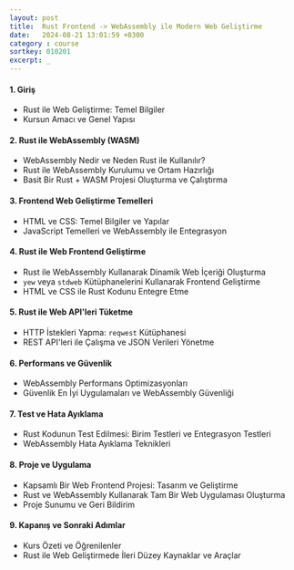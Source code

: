 ```yaml
---
layout: post
title:  Rust Frontend -> WebAssembly ile Modern Web Geliştirme
date:   2024-08-21 13:01:59 +0300
category : course
sortkey: 010201
excerpt: _
---
```



#### 1. **Giriş**
   - Rust ile Web Geliştirme: Temel Bilgiler
   - Kursun Amacı ve Genel Yapısı

#### 2. **Rust ile WebAssembly (WASM)**
   - WebAssembly Nedir ve Neden Rust ile Kullanılır?
   - Rust ile WebAssembly Kurulumu ve Ortam Hazırlığı
   - Basit Bir Rust + WASM Projesi Oluşturma ve Çalıştırma

#### 3. **Frontend Web Geliştirme Temelleri**
   - HTML ve CSS: Temel Bilgiler ve Yapılar
   - JavaScript Temelleri ve WebAssembly ile Entegrasyon

#### 4. **Rust ile Web Frontend Geliştirme**
   - Rust ile WebAssembly Kullanarak Dinamik Web İçeriği Oluşturma
   - `yew` veya `stdweb` Kütüphanelerini Kullanarak Frontend Geliştirme
   - HTML ve CSS ile Rust Kodunu Entegre Etme

#### 5. **Rust ile Web API'leri Tüketme**
   - HTTP İstekleri Yapma: `reqwest` Kütüphanesi
   - REST API'leri ile Çalışma ve JSON Verileri Yönetme

#### 6. **Performans ve Güvenlik**
   - WebAssembly Performans Optimizasyonları
   - Güvenlik En İyi Uygulamaları ve WebAssembly Güvenliği

#### 7. **Test ve Hata Ayıklama**
   - Rust Kodunun Test Edilmesi: Birim Testleri ve Entegrasyon Testleri
   - WebAssembly Hata Ayıklama Teknikleri

#### 8. **Proje ve Uygulama**
   - Kapsamlı Bir Web Frontend Projesi: Tasarım ve Geliştirme
   - Rust ve WebAssembly Kullanarak Tam Bir Web Uygulaması Oluşturma
   - Proje Sunumu ve Geri Bildirim

#### 9. **Kapanış ve Sonraki Adımlar**
   - Kurs Özeti ve Öğrenilenler
   - Rust ile Web Geliştirmede İleri Düzey Kaynaklar ve Araçlar
